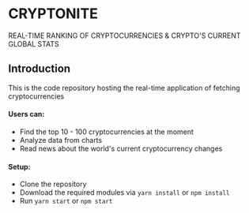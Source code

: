 # CRYPTONITE
REAL-TIME RANKING OF CRYPTOCURRENCIES & CRYPTO'S CURRENT GLOBAL STATS

## Introduction
This is the code repository hosting the real-time application of fetching cryptocurrencies

#### Users can:
- Find the top 10 - 100 cryptocurrencies at the moment
- Analyze data from charts
- Read news about the world's current cryptocurrency changes 

#### Setup:
- Clone the repository
- Download the required modules via `yarn install` or `npm install`
- Run `yarn start` or `npm start`

